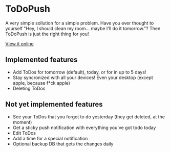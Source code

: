 # ToDoPush
A very simple sollution for a simple problem. Have you ever thought to yourself "Hey, I should clean my room... maybe I'll do it tomorrow."? Then ToDoPush is just the right thing for you!

[View it online](https://todopush.eu.meteorapp.com/)

## Implemented features

 - Add ToDos for tomorrow (default), today, or for in up to 5 days!
 - Stay syncronized with all your devices! Even your desktop (except apple, because f\*ck apple)
 - Deleting ToDos

## Not yet implemented features

 - See your ToDos that you forgot to do yesterday (they get deleted, at the moment)
 - Get a sticky push notification with everything you've got todo today
 - Edit ToDos
 - Add a time for a special notification
 - Optional backup DB that gets the changes daily
